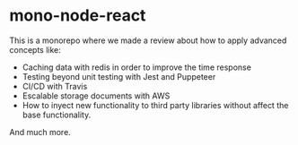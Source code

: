 # mono-node-react

This is a monorepo where we made a review about how to apply advanced concepts like:

- Caching data with redis in order to improve the time response
- Testing beyond unit testing with Jest and Puppeteer
- CI/CD with Travis
- Escalable storage documents with AWS
- How to inyect new functionality to third party libraries without affect
the base functionality.

And much more.
